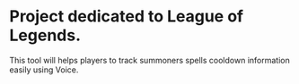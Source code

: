 # Project dedicated to League of Legends. 
This tool will helps players to track summoners spells cooldown information easily using Voice.
